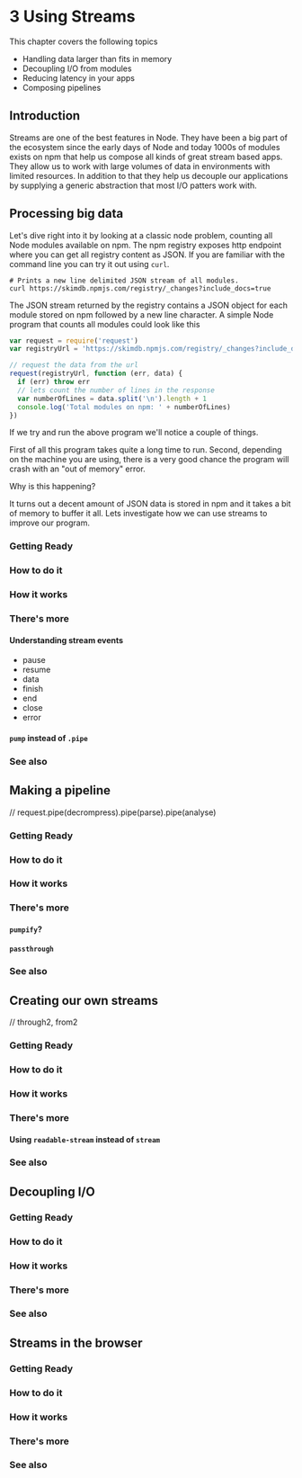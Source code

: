 # 3 Using Streams

This chapter covers the following topics

* Handling data larger than fits in memory
* Decoupling I/O from modules
* Reducing latency in your apps
* Composing pipelines

## Introduction

Streams are one of the best features in Node. They have been a big part of the ecosystem since the early days of Node and today 1000s of modules exists on npm that help us compose all kinds of great stream based apps. They allow us to work with large volumes of data in environments with limited resources. In addition to that they help us decouple our applications by supplying a generic abstraction that most I/O patters work with.

## Processing big data

Let's dive right into it by looking at a classic node problem, counting all Node modules available on npm.
The npm registry exposes http endpoint where you can get all registry content as JSON. If you are familiar with the command line you can try it out using `curl`.

```
# Prints a new line delimited JSON stream of all modules.
curl https://skimdb.npmjs.com/registry/_changes?include_docs=true
```

The JSON stream returned by the registry contains a JSON object for each module stored on npm followed by a new line character.
A simple Node program that counts all modules could look like this

``` js
var request = require('request')
var registryUrl = 'https://skimdb.npmjs.com/registry/_changes?include_docs=true'

// request the data from the url
request(registryUrl, function (err, data) {
  if (err) throw err
  // lets count the number of lines in the response
  var numberOfLines = data.split('\n').length + 1
  console.log('Total modules on npm: ' + numberOfLines)
})
```

If we try and run the above program we'll notice a couple of things.

First of all this program takes quite a long time to run. Second, depending on the machine you are using, there is a very good chance the program will crash with an "out of memory" error.

Why is this happening?

It turns out a decent amount of JSON data is stored in npm and it takes a bit of memory to buffer it all. Lets investigate how we can use streams to improve our program.

### Getting Ready

### How to do it

### How it works

### There's more

#### Understanding stream events

* pause
* resume
* data
* finish
* end
* close
* error

#### `pump` instead of `.pipe`

### See also

## Making a pipeline

// request.pipe(decrompress).pipe(parse).pipe(analyse)

### Getting Ready

### How to do it

### How it works

### There's more

#### `pumpify`?

#### `passthrough`

### See also

## Creating our own streams

// through2, from2

### Getting Ready

### How to do it

### How it works

### There's more

#### Using `readable-stream` instead of `stream`

### See also

## Decoupling I/O

### Getting Ready

### How to do it

### How it works

### There's more

### See also

## Streams in the browser

### Getting Ready

### How to do it

### How it works

### There's more

### See also
